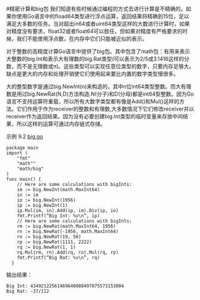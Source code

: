 #精密计算和big包
我们知道有些时候通过编程的方式去进行计算是不精确的。如果你使用Go语言中的fload64类型进行浮点运算，返回结果将精确到15位，足以满足大多数的任务。当对超出in64或者uint64类型这样的大数进行计算时，如果对精度没有要求，float32或者float64可以胜任，但如果对精度有严格要求的时候，我们不能使用浮点数，在内存中它们只能被近似的表示。

对于整数的高精度计算Go语言中提供了big包。其中包含了math包：有用来表示大整数的big.Int和表示大有理数的big.Rat类型(可以表示为2/5或3.1416这样的分数，而不是无理数或π)。这些类型可以实现任意位类型的数字，只要内存足够大。缺点是更大的内存和处理开销使它们使用起来要比内置的数字类型慢很多。

大的整型数字是通过big.NewInt(n)来构造的，其中n位int64类型整数。而大有理数是用过big.NewRat(N,D)方法构造.N(分子)和D(分母)都是int64型整数。因为Go语言不支持运算符重载，所以所有大数字类型都有像是Add()和Mul()这样的方法。它们作用于作为receiver的整数和有理数,大多数情况下它们修改receiver并以receiver作为返回结果。因为没有必要创建big.Int类型的临时变量来存放中间结果，所以这样的运算可通过内存链式存储。

示例 9.2 [big.go](examples/chapter_9/big.go)
	
	package main    import (    	"fmt"		"math""		"math/big" 	)    func main() {    	// Here are some calculations with bigInts:        im := big.NewInt(math.MaxInt64)        in := im        io := big.NewInt(1956)        ip := big.NewInt(1)        ip.Mul(im, in).Add(ip, im).Div(ip, io)        fmt.Printf(“Big Int: %v\n”, ip)        // Here are some calculations with bigInts:        rm := big.NewRat(math.MaxInt64, 1956)        rn := big.NewRat(-1956, math.MaxInt64)        ro := big.NewRat(19, 56)        rp := big.NewRat(1111, 2222)        rq := big.NewRat(1, 1)        rq.Mul(rm, rn).Add(rq, ro).Mul(rq, rp)        fmt.Printf(“Big Rat: %v\n”, rq)      }
输出结果：

	Big Int: 43492122561469640008497075573153004    Big Rat: -37/112
